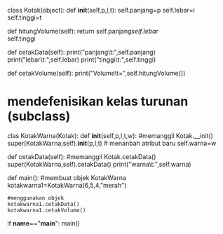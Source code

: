 class Kotak(object):
  def __init__(self,p,l,t):
    self.panjang=p
    self.lebar=l
    self.tinggi=t
   
   def hitungVolume(self):
    return self.panjang*self.lebar*\
      self.tinggi
      
   def cetakData(self):
    print("panjang\t:",self.panjang)
    print("lebar\t:",self.lebar)
    print("tinggi\t:",self.tinggi)
    
   def cetakVolume(self):
    print("Volume\t=",self.hitungVolume())
    
# mendefenisikan kelas turunan (subclass)
clas KotakWarna(Kotak):
  def __init__(self,p,l,t,w):
    #memanggil Kotak.__init()
    super(KotakWarna,self).__init__(p,l,t)
    # menanbah atribut baru
    self.warna=w
    
   def cetakData(self):
     #memanggil Kotak.cetakData()
     super(KotakWarna,self).cetakData()
     print("warna\t:",self.warna)
   
   def main():
    #membuat objek KotakWarna
    kotakwarna1=KotakWarna(6,5,4,"merah")
    
    #menggunakan objek
    kotakwarna1.cetakData()
    kotakwarna1.cetakVolume()
    
if __name__=="__main__":
  main()
     
  
